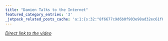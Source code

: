 ```yaml
---
title: "Damien Talks to the Internet"
featured_category_entries: '3'
_jetpack_related_posts_cache: 'a:1:{s:32:"8f6677c9d6b0f903e98ad32ec61f8deb";a:2:{s:7:"expires";i:1515548209;s:7:"payload";a:3:{i:0;a:1:{s:2:"id";i:230;}i:1;a:1:{s:2:"id";i:222;}i:2;a:1:{s:2:"id";i:218;}}}}'
---
```

<p><em><a href="http://www.flickr.com/photos/lemon/3276144771/">Direct link to the video</a></em></p>
